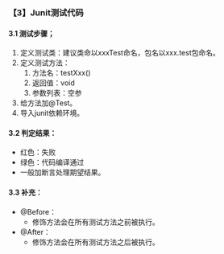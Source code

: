### 【3】Junit测试代码
#### 3.1 测试步骤；

1. 定义测试类：建议类命以xxxTest命名，包名以xxx.test包命名。
2. 定义测试方法：
    1. 方法名：testXxx()
    2. 返回值：void
    3. 参数列表：空参
3. 给方法加@Test。
4. 导入junit依赖环境。

#### 3.2 判定结果：
- 红色：失败
- 绿色：代码编译通过
- 一般加断言处理期望结果。

#### 3.3 补充：
- @Before：
    - 修饰方法会在所有测试方法之前被执行。
- @After：
    - 修饰方法会在所有测试方法之后被执行。